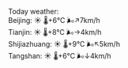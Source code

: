 Today weather:  
Beijing: ☀️   🌡️+6°C 🌬️↗7km/h  
Tianjin: ☀️   🌡️+8°C 🌬️→4km/h  
Shijiazhuang: ☀️   🌡️+9°C 🌬️↖5km/h  
Tangshan: ☀️   🌡️+6°C 🌬️↓4km/h  
